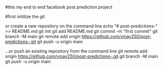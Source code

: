 #this my end to end facebook post prediction project

#first initilize the git


or create a new repository on the command line
echo "# post-predictions-" >> README.md
git init
git add README.md
git commit -m "first commit"
git branch -M main
git remote add origin https://github.com/vinay250/post-predictions-.git
git push -u origin main

…or push an existing repository from the command line
git remote add origin https://github.com/vinay250/post-predictions-.git
git branch -M main
git push -u origin main